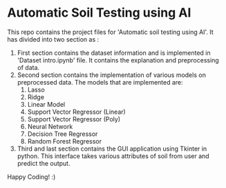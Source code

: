 # Automatic Soil Testing using AI

This repo contains the project files for 'Automatic soil testing using AI'. It has divided into two section as :
<ol>
  <li> First section contains the dataset information and is implemented in 'Dataset intro.ipynb' file. It contains the explanation
    and preprocessing of data.
  <li> Second section contains the implementation of various models on preprocessed data. The models that are implemented are:
    <ol>
      <li> Lasso </li>
      <li> Ridge </li>
      <li> Linear Model </li>
      <li> Support Vector Regressor (Linear) </li>
      <li> Support Vector Regressor (Poly) </li>
      <li> Neural Network </li>
      <li> Decision Tree Regressor </li>
      <li> Random Forest Regressor </li>
    </ol>
  </li>
  
  <li> Third and last section contains the GUI application using Tkinter in python. This interface takes various attributes of soil from user and predict the output. </li>
  </ol>
  
  
  
  
  Happy Coding! :)
